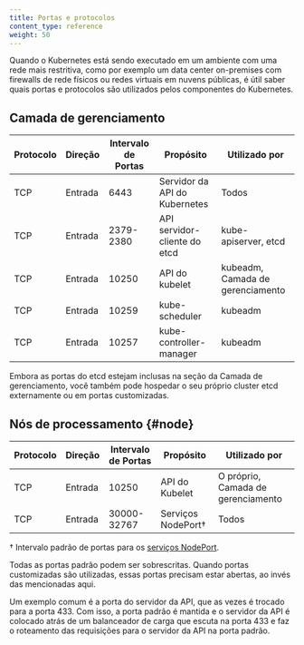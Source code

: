 ```yaml
---
title: Portas e protocolos
content_type: reference
weight: 50
---
```


Quando o Kubernetes está sendo executado em um ambiente com uma rede mais restritiva, 
como por exemplo um data center on-premises com firewalls de rede físicos ou redes virtuais em nuvens públicas,
é útil saber quais portas e protocolos são utilizados pelos componentes do Kubernetes. 

## Camada de gerenciamento

| Protocolo | Direção | Intervalo de Portas | Propósito                 | Utilizado por                   |
|----------|-----------|------------|-------------------------|---------------------------|
| TCP      | Entrada   | 6443       | Servidor da API do Kubernetes | Todos                       |
| TCP      | Entrada   | 2379-2380  | API servidor-cliente do etcd  | kube-apiserver, etcd      |
| TCP      | Entrada   | 10250      | API do kubelet             | kubeadm, Camada de gerenciamento       |
| TCP      | Entrada   | 10259      | kube-scheduler          | kubeadm                      |
| TCP      | Entrada   | 10257      | kube-controller-manager | kubeadm                      |

Embora as portas do etcd estejam inclusas na seção da Camada de gerenciamento, você também 
pode hospedar o seu próprio cluster etcd externamente ou em portas customizadas. 

## Nós de processamento {#node}

| Protocolo | Direção | Intervalo de Portas | Propósito                 | Utilizado por                   |
|----------|-----------|-------------|-----------------------|-------------------------|
| TCP      | Entrada   | 10250       | API do Kubelet        | O próprio, Camada de gerenciamento     |
| TCP      | Entrada   | 30000-32767 | Serviços NodePort†    | Todos                     |

† Intervalo padrão de portas para os [serviços NodePort](/docs/concepts/services-networking/service/).

Todas as portas padrão podem ser sobrescritas. Quando portas customizadas são utilizadas, essas portas
precisam estar abertas, ao invés das mencionadas aqui.

Um exemplo comum é a porta do servidor da API, que as vezes é trocado para a porta 433.
Com isso, a porta padrão é mantida e o servidor da API é colocado atrás de um balanceador de carga
que escuta na porta 433 e faz o roteamento das requisições para o servidor da API na porta padrão.
